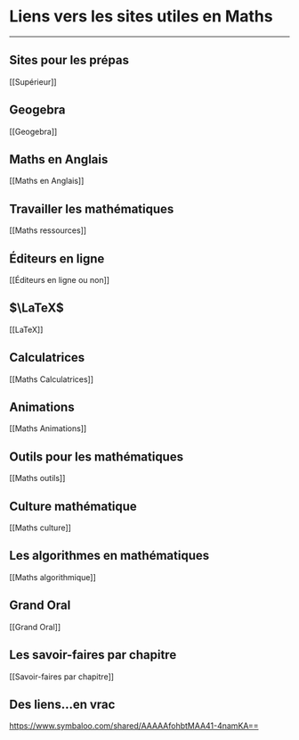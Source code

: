 # Liens vers les sites utiles en Maths
---

## Sites pour les prépas
[[Supérieur]]

## Geogebra
[[Geogebra]]

## Maths en Anglais
[[Maths en Anglais]]

## Travailler les mathématiques
[[Maths ressources]]

## Éditeurs en ligne
[[Éditeurs en ligne ou non]]

## $\LaTeX$
[[LaTeX]]

## Calculatrices
[[Maths Calculatrices]]

## Animations
[[Maths Animations]]

## Outils pour les mathématiques
[[Maths outils]]

## Culture mathématique
[[Maths culture]]

## Les algorithmes en mathématiques
[[Maths algorithmique]]

## Grand Oral
[[Grand Oral]]

## Les savoir-faires par chapitre
[[Savoir-faires par chapitre]]


## Des liens...en vrac
https://www.symbaloo.com/shared/AAAAAfohbtMAA41-4namKA==
